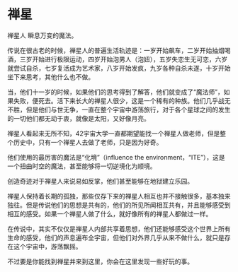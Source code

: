 # 禅星

禅星人 瞬息万变的魔法。

传说在很古老的时候，禅星人的普遍生活轨迹是：一岁开始飙车，二岁开始抽烟喝酒，三岁开始进行极限运动，四岁开始泡男人（泡妞），五岁失恋生无可恋，六岁就尝试自杀，七岁复活成为艺术家，八岁开始发疯，九岁各种自杀未遂，十岁开始坐下来思考，其他什么也不做。

当，他们十一岁的时候，如果他们的思考得到了解答，他们就变成了“魔法师”，如果失败，便死去。活下来长大的禅星人很少，这是一个稀有的种族。他们几乎战无不胜，但是他们与世无争，一直在整个宇宙中游荡旅行，对于各个星球之间的发生的一切他们都无动于衷，就像是太阳，又好像月亮。

禅星人看起来无所不知，42宇宙大学一直都期望能找一个禅星人做老师，但是整个历史中，只有一个禅星人去做了老师，只是因为好奇。

他们使用的最厉害的魔法是“化境”（influence the environment，“ITE”），这是一个扭曲时空的魔法，甚至能够将一切逆境化为顺境。

创造奇迹对于禅星人来说易如反掌，他们甚至能够在地狱建立乐园。

禅星人保持着长期的孤独，那些仅存下来的禅星人相互也并不接触很多，基本独来独往。但是传说他们的思想是共有的，他们的所见所闻相互共有，并且能够感受到相互的感受。如果一个禅星人做了什么，就好像所有的禅星人都做过一样。

在传说中，其实不仅仅是禅星人内部共享着思想，他们还能够感受这个世界上所有生命的感受，他们的声息遍布全宇宙，但他们对外界几乎从来不做什么，就只是存在这个宇宙中，游荡飘摇。

不过要是你能找到禅星并来到这里，你会在这里发现一些好玩的事。
